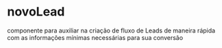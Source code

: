 # novoLead
componente para auxiliar na criação de fluxo de Leads de maneira rápida com as informações mínimas necessárias para sua conversão
